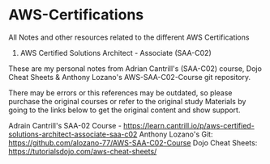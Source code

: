 # AWS-Certifications
All Notes and other resources related to the different AWS Certifications

1. AWS Certified Solutions Architect - Associate (SAA-C02)

These are my personal notes from Adrian Cantrill's (SAA-C02) course, Dojo Cheat Sheets & Anthony Lozano's AWS-SAA-C02-Course git repository. 

There may be errors or this references may be outdated, so please purchase the original courses or refer to the original study Materials by going to the links below to get the original content and show support.


Adrain Cantrill's SAA-02 Course - https://learn.cantrill.io/p/aws-certified-solutions-architect-associate-saa-c02
Anthony Lozano's Git: https://github.com/alozano-77/AWS-SAA-C02-Course
Dojo Cheat Sheets: https://tutorialsdojo.com/aws-cheat-sheets/